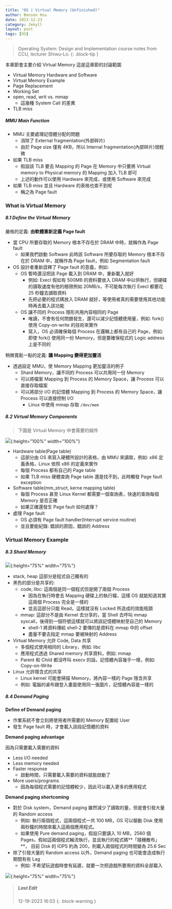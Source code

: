 ```yaml
---
title: "OS | Virtual Memory (Unfinished)"
author: Benson Hsu
date: 2023-12-23
category: Jekyll
layout: post
tags: [OS]
---
```


> Operating System: Design and Implementation course notes from CCU, lecturer Shiwu-Lo. 
{: .block-tip }

本章節會主要介紹 Virtual Memory 這是這章節的討論範圍

-   Virtual Memory Hardware and Software
-   Virtual Memory Example
-   Page Replacement
-   Working Set
-   open, read, writ vs. mmap
    -   這幾種 System Call 的差異
-   TLB miss

##### MMU Main Function

-   MMU 主要處理記憶體分配的問題
    -   消除了 External fragmentation(外部碎片)
    -   由於 Page size 僅有 4KB，所以 Internal fragmentation(內部碎片)很輕微
-   如果 TLB miss
    -   假設該 TLB 要去 Mapping 的 Page 在 Memory 中只要將 Virtual memory to Physical memory 的 Mapping 加入 TLB 即可
    -   上述的動作可以使用 Hardware 來完成，或使用 Software 來完成
-   如果 TLB miss 並且 Hardware 的表格也查不到呢
    -   稱之為 Page fault

### What is Virtual Memory

##### 8.1 Define the Virtual Memory

嚴格的定義: **由軟體重新定義 Page fault**
-   當 CPU 所要存取的 Memory 根本不存在於 DRAM 中時，就稱作為 Page fault
    -   如果我們啟動 Software 此時該 Software 所要存取的 Memory 根本不存在於 DRAM 中，就稱作為 Page fault，例如 Segmentation fault
-   OS 設計者重新詮釋了 Page fault 的意義，例如:
    -   OS 暫時還沒把該 Page 載入到 DRAM 中，重新載入就好
        -   例如: Execl 假如有 500MB 的資料要放入 DRAM 中以供執行，但硬碟的讀取速度有他的極限例如 20MB/s，不可能每次執行 Execl 都要花 25 秒鐘去讀取資料
        -   先把必要的程式碼放入 DRAM 就好，等使用者真的需要使用其他功能時再去載入該功能
    -   OS 讓不同的 Process 隱形共用內容相同的 Page
        -   唯讀，不會有任何問題發生，還可以減少記憶體使用量，例如: fork() 使用 Copy-on-write 的技術來實作
        -   寫入，OS 必須確保每個 Process 在邏輯上都有自己的 Page，例如: 即使 fork() 使用同一份 Memory，但是要確保程式的 Logic address 上是不同的

稍微寬鬆一點的定義: **讓 Mapping 變得更加靈活**
-   透過設定 MMU，使 Memory Mapping 更加靈活的例子
    -   Shard Memory，讓不同的 Process 可以共用同一份 Memory
    -   可以將檔案 Mapping 到 Process 的 Memory Space，讓 Process 可以直接存取檔案
    -   可以將部分 I/O 的記憶體 Mapping 到 Process 的 Memory Space，讓 Process 可以直接控制 I/O
        -   Linux 中使用 mmap 存取 `/dev/mem`

##### 8.2 Virtual Memory Components

> 下圖是 Virtual Memory 中會需要的組件

![](../assets/image/2023/12-23-virtual_memory/1.png){:height="100%" width="100%"}

-   Hardware table(Page table)
    -   這部分由 OS 來寫入硬體所設計的表格，由 MMU 來讀取，例如: x86 定義表格，Linux 依照 x86 的定義來實作
    -   每個 Process 都有自己的 Page table
    -   如果 TLB miss 硬體查詢 Page table 還是找不到，此時觸發 Page fault exception
-   Software table(mm_struct, kerne mapping table)
    -   每個 Process 甚至 Linux Kernel 都需要一個查詢表，快速的查詢每個 Memory 是否正確
    -   如果正確還發生 Page fault 如何處理？
-   處理 Page fault
    -   OS 必須有 Page fault handler(Interrupt service routine)
    -   並且要能紀錄: 錯誤的原因，錯誤的 Address

### Virtual Memory Example

##### 8.3 Shard Memory

![](../assets/image/2023/12-23-virtual_memory/2.png){:height="75%" width="75%"}

-   stack, heap 這部分是程式自己獨有的
-   黑色的部分是共享的:
    -   code, libc: 這兩個是同一個程式但是開了兩個 Process
        -   因為在執行時會去 Mapping 硬碟上的執行檔，這樣 OS 就能知道其實這兩個 Process 完全是一樣的
        -   並且這部分只能 Read，這樣就沒有 Locked 所造成的效能瓶頸
    -   mmap: 這部分不是由 Kernel 去分享的，當 Shell 去呼叫 mmap syscall，後得到一個符號這樣就可以將該記憶體映射至自己的 Memory
        -   shell-1 將資料傳給 shell-2 要傳的是資料在 mmap 中的 offset
        -   盡量不要去指定 mmap 要被映射的 Address
-   Virtual Memory 允許 Code, Data 共享
    -   多個程式使用相同的 Library，例如: libc
    -   應用程式透過 Shared memory 共享資料，例如: mmap
    -   Parent 和 Child 都沒呼叫 execv 的話，記憶體內容幾乎一樣，例如: Copy-on-Write
-   Linux 允許隱含式的共享
    -   Linux kernel 可能會掃描 Memory，將內容一樣的 Page 隱含共享
    -   例如: 電腦的桌布跟登入畫面使用同一張圖片，記憶體內容是一樣的

##### 8.4 Demand Paging

**Define of Demand paging**

-   作業系統不會立刻將使用者所需要的 Memory 配置給 User
-   發生 Page fault 時，才會載入該段記憶體的資料

**Demand paging advantage**

因為只需要載入需要的資料
-   Less I/O needed
-   Less memory needed
-   Faster response
    -   啟動時間，只需要載入需要的資料就能啟動了
-   More users/programs
    -   因為每個程式需要的記憶體較少，因此可以載入更多的應用程式

**Demand paging shortcoming**

-   對於 Disk system，Demand paging 雖然減少了讀取的量，但是會引發大量的 Random access
    -   例如: 執行兩個程式，這兩個程式一共 100 MB，OS 可以驅動 Disk 使用兩秒鐘的時間來載入這兩個應用程式。
    -   如果使用 Pure demand paging，假設只要讀入 10 MB，2560 個 Pages，假如這兩個程式輪流執行，並且執行的程式碼**「隨機散布」**，
    目前 Disk 的 IOPS 約為 200，則載入兩個程式的時間變為 25.6 Sec
-   除了引發大量的 Random access 以外，Demand paging 也可能會造成執行期間有些 Lag
    -   例如: 不希望玩遊戲時會有延遲，就要一次把遊戲所要用的資料全部載入

![](../assets/image/2023/12-23-virtual_memory/3.png){:height="75%" width="75%"}

> ##### Last Edit
> 12-19-2023 16:03
{: .block-warning }